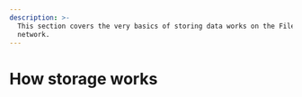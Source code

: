 ```yaml
---
description: >-
  This section covers the very basics of storing data works on the Filecoin
  network.
---
```


# How storage works

